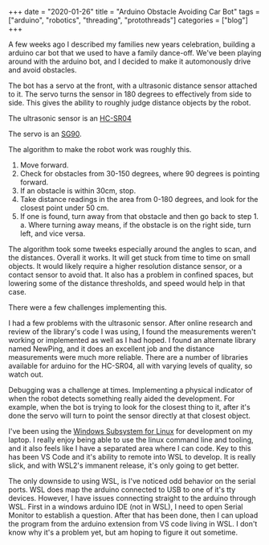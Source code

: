 +++ 
date = "2020-01-26"
title = "Arduino Obstacle Avoiding Car Bot"
tags = ["arduino", "robotics", "threading", "protothreads"]
categories = ["blog"]
+++

A few weeks ago I described my families new years celebration, building a arduino car bot that we used to have a family dance-off.  We've been playing around with the arduino bot, and I decided to make it automonously drive and avoid obstacles.

The bot has a servo at the front, with a ultrasonic distance sensor attached to it.  The servo turns the sensor in 180 degrees to effectively from side to side.  This gives the ability to roughly judge distance objects by the robot.

The ultrasonic sensor is an [HC-SR04](https://www.digikey.com/catalog/en/partgroup/hc-sr04-ultrasonic-sonar-distance-sensors/82205?utm_adgroup=xGeneral&utm_source=google&utm_medium=cpc&utm_campaign=Dynamic%20Search&utm_term=&utm_content=xGeneral&gclid=EAIaIQobChMIypK7sdai5wIVh7zACh2brAr2EAAYASAAEgKY3fD_BwE)

The servo is an [SG90](https://www.amazon.com/Smraza-Helicopter-Airplane-Control-Arduino/dp/B07L2SF3R4/ref=sr_1_1_sspa?keywords=sg90&qid=1580104198&sr=8-1-spons&psc=1&spLa=ZW5jcnlwdGVkUXVhbGlmaWVyPUE3WEVOQzIwUTNUR0QmZW5jcnlwdGVkSWQ9QTA4MjM1NTlKSUFFS1ZRQTYxTkUmZW5jcnlwdGVkQWRJZD1BMDIwNzMwN0dRSDFXTkhNVURFNCZ3aWRnZXROYW1lPXNwX2F0ZiZhY3Rpb249Y2xpY2tSZWRpcmVjdCZkb05vdExvZ0NsaWNrPXRydWU=).

The algorithm to make the robot work was roughly this.

1. Move forward.
2. Check for obstacles from 30-150 degrees, where 90 degrees is pointing forward.
3. If an obstacle is within 30cm, stop.
4. Take distance readings in the area from 0-180 degrees, and look for the closest point under 50 cm.
5. If one is found, turn away from that obstacle and then go back to step 1.
    a. Where turning away means, if the obstacle is on the right side, turn left, and vice versa.

The algorithm took some tweeks especially around the angles to scan, and the distances.  Overall it works.  It will get stuck from time to time on small objects.  It would likely require a higher resolution distance sensor, or a contact sensor to avoid that.  It also has a problem in confined spaces, but lowering some of the distance thresholds, and speed would help in that case. 

There were a few challenges implementing this.

I had a few problems with the ultrasonic sensor.  After online research and review of the library's code I was using, I found the measurements weren't working or implemented as well as I had hoped.  I found an alternate library named NewPing, and it does an excellent job and the distance measurements were much more reliable.  There are a number of libraries available for arduino for the HC-SR04, all with varying levels of quality, so watch out.

Debugging was a challenge at times.  Implementing a physical indicator of when the robot detects something really aided the development.  For example, when the bot is trying to look for the closest thing to it, after it's done the servo will turn to point the sensor directly at that closest object.

I've been using the [Windows Subsystem for Linux]() for development on my laptop.  I really enjoy being able to use the linux command line and tooling, and it also feels like I have a separated area where I can code.  Key to this has been VS Code and it's ability to remote into WSL to develop.  It is really slick, and with WSL2's immanent release, it's only going to get better.

The only downside to using WSL, is I've noticed odd behavior on the serial ports.  WSL does map the arduino connected to USB to one of it's tty devices.  However, I have issues connecting straight to the arduino through WSL.  First in a windows arduino IDE (not in WSL), I need to open Serial Monitor to establish a question.  After that has been done, then I can upload the program from the arduino extension from VS code living in WSL.  I don't know why it's a problem yet, but am hoping to figure it out sometime.


